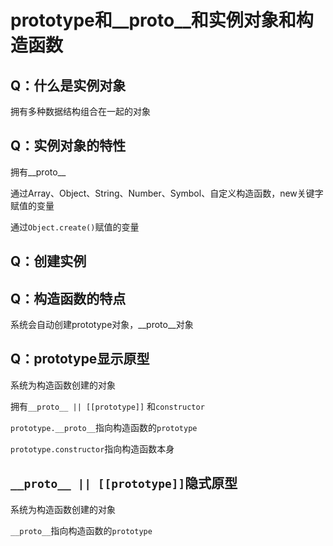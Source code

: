 # prototype和__proto__和实例对象和构造函数

## Q：什么是实例对象

拥有多种数据结构组合在一起的对象

## Q：实例对象的特性

拥有__proto__

通过Array、Object、String、Number、Symbol、自定义构造函数，new关键字赋值的变量

通过`Object.create()`赋值的变量

## Q：创建实例

<!--通过new关键字创造的实例，会继承当前构造函数this下面的对象和方法

每一个实例都拥有一个__proto__对象，指向构造函数的原型对象的prototype-->

## Q：构造函数的特点

系统会自动创建prototype对象，__proto__对象

## Q：prototype显示原型

系统为构造函数创建的对象

拥有`__proto__ || [[prototype]]` 和`constructor`

`prototype.__proto__`指向构造函数的`prototype`

`prototype.constructor`指向构造函数本身

## `__proto__ || [[prototype]]`隐式原型

系统为构造函数创建的对象

`__proto__`指向构造函数的`prototype`

